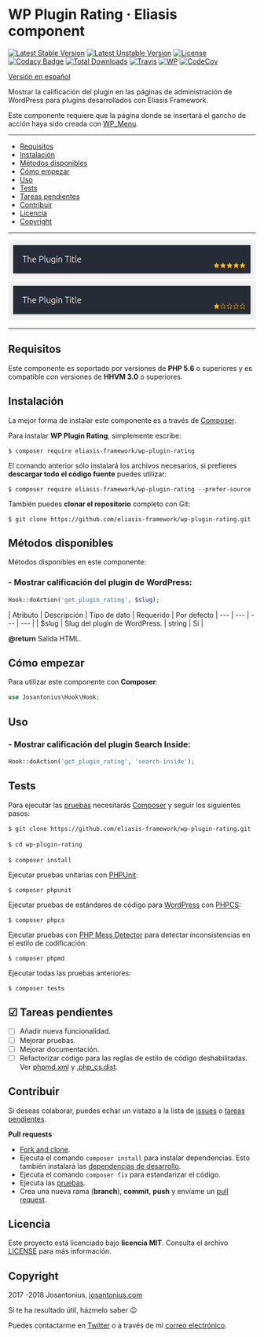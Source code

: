 # WP Plugin Rating · Eliasis component

[![Latest Stable Version](https://poser.pugx.org/eliasis-framework/wp-plugin-rating/v/stable)](https://packagist.org/packages/eliasis-framework/wp-plugin-rating) [![Latest Unstable Version](https://poser.pugx.org/eliasis-framework/wp-plugin-rating/v/unstable)](https://packagist.org/packages/eliasis-framework/wp-plugin-rating) [![License](https://poser.pugx.org/eliasis-framework/wp-plugin-rating/license)](LICENSE) [![Codacy Badge](https://api.codacy.com/project/badge/Grade/ae2eaedeb5754994824cb23a691a0b65)](https://www.codacy.com/app/Josantonius/wp-plugin-rating?utm_source=github.com&amp;utm_medium=referral&amp;utm_content=eliasis-framework/wp-plugin-rating&amp;utm_campaign=Badge_Grade) [![Total Downloads](https://poser.pugx.org/eliasis-framework/wp-plugin-rating/downloads)](https://packagist.org/packages/eliasis-framework/wp-plugin-rating) [![Travis](https://travis-ci.org/eliasis-framework/wp-plugin-rating.svg)](https://travis-ci.org/eliasis-framework/wp-plugin-rating) [![WP](https://img.shields.io/badge/WordPress-Standar-1abc9c.svg)](https://github.com/WordPress-Coding-Standards/WordPress-Coding-Standards/) [![CodeCov](https://codecov.io/gh/eliasis-framework/wp-plugin-rating/branch/master/graph/badge.svg)](https://codecov.io/gh/eliasis-framework/wp-plugin-rating)

[Versión en español](README-ES.md)

Mostrar la calificación del plugin en las páginas de administración de WordPress para plugins desarrollados con Eliasis Framework.

Este componente requiere que la página donde se insertará el gancho de acción haya sido creada con [WP_Menu](https://github.com/Josantonius/WP_Menu).

---

- [Requisitos](#requisitos)
- [Instalación](#instalación)
- [Métodos disponibles](#métodos-disponibles)
- [Cómo empezar](#cómo-empezar)
- [Uso](#uso)
- [Tests](#tests)
- [Tareas pendientes](#-tareas-pendientes)
- [Contribuir](#contribuir)
- [Licencia](#licencia)
- [Copyright](#copyright)

---

![image](resources/screenshot-1.png)
![image](resources/screenshot-2.png)

---

## Requisitos

Este componente es soportado por versiones de **PHP 5.6** o superiores y es compatible con versiones de **HHVM 3.0** o superiores.

## Instalación 

La mejor forma de instalar este componente es a través de [Composer](http://getcomposer.org/download/).

Para instalar **WP Plugin Rating**, simplemente escribe:

    $ composer require eliasis-framework/wp-plugin-rating

El comando anterior sólo instalará los archivos necesarios, si prefieres **descargar todo el código fuente** puedes utilizar:

    $ composer require eliasis-framework/wp-plugin-rating --prefer-source

También puedes **clonar el repositorio** completo con Git:

    $ git clone https://github.com/eliasis-framework/wp-plugin-rating.git

## Métodos disponibles

Métodos disponibles en este componente:

### - Mostrar calificación del plugin de WordPress:

```php
Hook::doAction('get_plugin_rating', $slug);
```

| Atributo | Descripción | Tipo de dato | Requerido | Por defecto
| --- | --- | --- | --- |
| $slug | Slug del plugin de WordPress. | string | Sí |

**@return** Salida HTML.

## Cómo empezar

Para utilizar este componente con **Composer**:

```php
use Josantonius\Hook\Hook;
```

## Uso

### - Mostrar calificación del plugin Search Inside:

```php
Hook::doAction('get_plugin_rating', 'search-inside');
```

## Tests 

Para ejecutar las [pruebas](tests) necesitarás [Composer](http://getcomposer.org/download/) y seguir los siguientes pasos:

    $ git clone https://github.com/eliasis-framework/wp-plugin-rating.git
    
    $ cd wp-plugin-rating

    $ composer install

Ejecutar pruebas unitarias con [PHPUnit](https://phpunit.de/):

    $ composer phpunit

Ejecutar pruebas de estándares de código para [WordPress](https://github.com/WordPress-Coding-Standards/WordPress-Coding-Standards/) con [PHPCS](https://github.com/squizlabs/PHP_CodeSniffer):

    $ composer phpcs

Ejecutar pruebas con [PHP Mess Detector](https://phpmd.org/) para detectar inconsistencias en el estilo de codificación:

    $ composer phpmd

Ejecutar todas las pruebas anteriores:

    $ composer tests

## ☑ Tareas pendientes

- [ ] Añadir nueva funcionalidad.
- [ ] Mejorar pruebas.
- [ ] Mejorar documentación.
- [ ] Refactorizar código para las reglas de estilo de código deshabilitadas. Ver [phpmd.xml](phpmd.xml) y [.php_cs.dist](.php_cs.dist).

## Contribuir

Si deseas colaborar, puedes echar un vistazo a la lista de
[issues](https://github.com/eliasis-framework/wp-plugin-rating/issues) o [tareas pendientes](#-tareas-pendientes).

**Pull requests**

* [Fork and clone](https://help.github.com/articles/fork-a-repo).
* Ejecuta el comando `composer install` para instalar dependencias.
  Esto también instalará las [dependencias de desarrollo](https://getcomposer.org/doc/03-cli.md#install).
* Ejecuta el comando `composer fix` para estandarizar el código.
* Ejecuta las [pruebas](#tests).
* Crea una nueva rama (**branch**), **commit**, **push** y envíame un
  [pull request](https://help.github.com/articles/using-pull-requests).

## Licencia

Este proyecto está licenciado bajo **licencia MIT**. Consulta el archivo [LICENSE](LICENSE) para más información.

## Copyright

2017 -2018 Josantonius, [josantonius.com](https://josantonius.com/)

Si te ha resultado útil, házmelo saber :wink:

Puedes contactarme en [Twitter](https://twitter.com/Josantonius) o a través de mi [correo electrónico](mailto:hello@josantonius.com).
